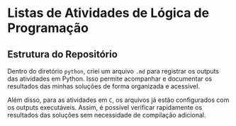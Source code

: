 # Listas de Atividades de Lógica de Programação

## Estrutura do Repositório

Dentro do diretório `python`, criei um arquivo `.md` para registrar os outputs das atividades em Python. Isso permite acompanhar e documentar os resultados das minhas soluções de forma organizada e acessível.

Além disso, para as atividades em `C`, os arquivos já estão configurados com os outputs executáveis. Assim, é possível verificar rapidamente os resultados das soluções sem necessidade de compilação adicional.
